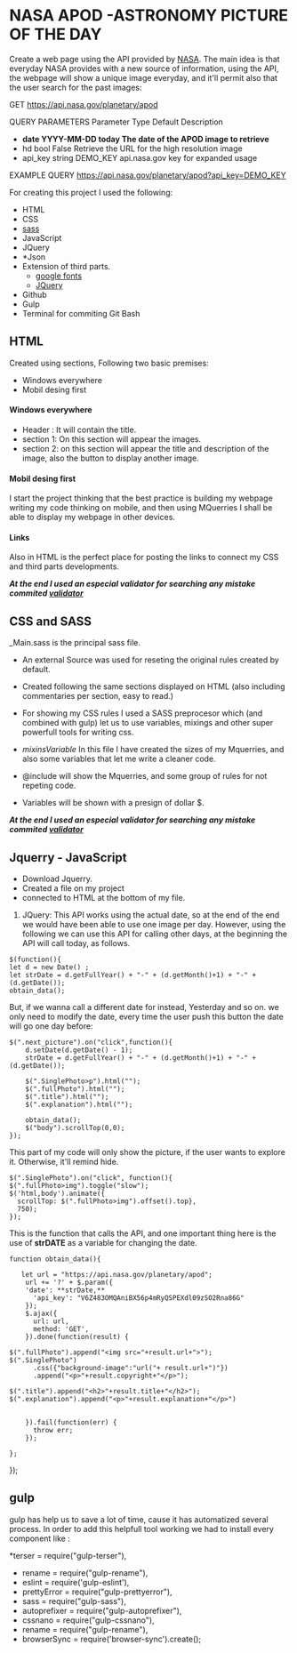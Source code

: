 
# NASA APOD -ASTRONOMY PICTURE OF THE DAY

Create a web page using the API provided by [NASA](https://api.nasa.gov/api.html#apod). 
The main idea is that everyday NASA provides with a new source of information, using the API, the webpage will show a unique image everyday, and it'll permit also that the user search for the past images: 

GET https://api.nasa.gov/planetary/apod

QUERY PARAMETERS
Parameter	Type	Default	Description
* **date	YYYY-MM-DD	today	The date of the APOD image to retrieve**
* hd	bool	False	Retrieve the URL for the high resolution image
* api_key	string	DEMO_KEY	api.nasa.gov key for expanded usage

EXAMPLE QUERY
https://api.nasa.gov/planetary/apod?api_key=DEMO_KEY

For creating this project I used the following:

* HTML
* CSS
* [sass](http://sass-lang.com/)
* JavaScript
* JQuery
* *Json
* Extension of third parts. 
  * [google fonts](https://fonts.google.com/)
  * [JQuery](https://jquery.com/)
 * Github
* Gulp
* Terminal for commiting Git Bash

## HTML
Created using sections, Following two basic premises: 
* Windows everywhere
* Mobil desing first

#### Windows everywhere
* Header : It will contain the title. 
* section 1: On this section will appear the images.
* section 2: on this section will appear the title and description of the image, also the button to display another image. 


#### Mobil desing first
I start the project thinking that the best practice is building my webpage writing my code thinking on mobile, and then using MQuerries I shall be able to display my webpage in other devices. 

#### Links
Also in HTML is the perfect place for posting the links to connect my CSS and third parts developments. 

**_At the end I used an especial validator for searching any mistake commited [validator](https://validator.w3.org/nu/#textarea)_**



## CSS and SASS 
_Main.sass is the principal sass file.
* An external Source was used for reseting the original rules created by default. 
* Created following the same sections displayed on HTML (also including commentaries per section, easy to read.)
* For showing my CSS rules I used a SASS preprocesor which (and combined with gulp) let us to use variables, mixings and other super powerfull tools for writing css.

* _mixinsVariable_  In this file I have created the sizes of my Mquerries, and also some variables that let me write a cleaner code. 
* @include will show the Mquerries, and some group of rules for not repeting code. 
* Variables will be shown with a presign of dollar $. 

**_At the end I used an especial validator for searching any mistake commited [validator](https://jigsaw.w3.org/css-validator/validator)_**




## Jquerry - JavaScript
* Download Jquerry.
* Created a file on my project 
* connected to HTML at the bottom of my file. 


1) JQuery: 
This API works using the actual date, so at the end of the end we would have been able to use one image per day. However, using the following we can use this API for calling other days, at the beginning the API will call today, as follows. 
```
$(function(){
let d = new Date() ;
let strDate = d.getFullYear() + "-" + (d.getMonth()+1) + "-" + (d.getDate());
obtain_data();
```
But, if we wanna call a different date for instead, Yesterday and so on. we only need to modify the date, every time the user push this button the date will go one day before: 
```
$(".next_picture").on("click",function(){
    d.setDate(d.getDate() - 1);
    strDate = d.getFullYear() + "-" + (d.getMonth()+1) + "-" + (d.getDate());

    $(".SinglePhoto>p").html("");
    $(".fullPhoto").html("");
    $(".title").html("");
    $(".explanation").html("");
    
    obtain_data();
    $("body").scrollTop(0,0);
});

```
This part of my code will only show the picture, if the user wants to explore it. Otherwise, it'll remind hide. 

```
$(".SinglePhoto").on("click", function(){
$(".fullPhoto>img").toggle("slow");
$('html,body').animate({
  scrollTop: $(".fullPhoto>img").offset().top},
  750);  
});
```
This is the function that calls the API, and one important thing here is the use of **strDATE** as a variable for changing the date. 

```
function obtain_data(){
   
   let url = "https://api.nasa.gov/planetary/apod";
    url += '?' + $.param({
    'date': **strDate,**
      'api_key': "V6Z483OMQAniBX56p4mRyQSPEXdl09zSO2Rna86G"
    });
    $.ajax({
      url: url,
      method: 'GET',
    }).done(function(result) {
     
$(".fullPhoto").append("<img src="+result.url+">");
$(".SinglePhoto")
      .css({"background-image":"url("+ result.url+")"})
      .append("<p>"+result.copyright+"</p>");

$(".title").append("<h2>"+result.title+"</h2>");
$(".explanation").append("<p>"+result.explanation+"</p>")


    }).fail(function(err) {
      throw err;
    });

};

```

});
## gulp 

gulp has help us to save a lot of time, cause it has automatized several process. In order to add this helpfull tool working we had to install every component like : 

*terser = require("gulp-terser"),
* rename = require("gulp-rename"),
* eslint = require('gulp-eslint'),
* prettyError = require("gulp-prettyerror"),
* sass = require("gulp-sass"),
* autoprefixer = require("gulp-autoprefixer"),
* cssnano = require("gulp-cssnano"),
* rename = require("gulp-rename"),
* browserSync = require('browser-sync').create();


